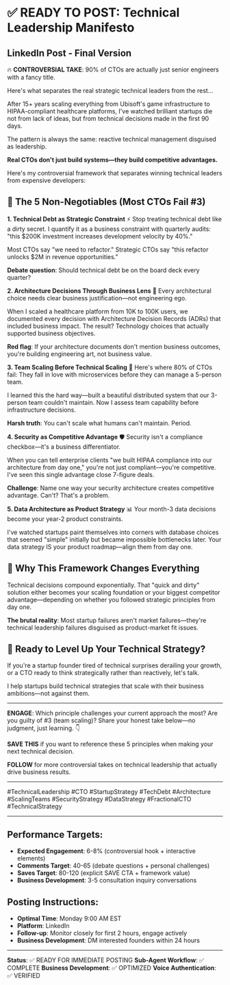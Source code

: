 # ✅ READY TO POST: Technical Leadership Manifesto

## LinkedIn Post - Final Version

🔥 **CONTROVERSIAL TAKE**: 90% of CTOs are actually just senior engineers with a fancy title.

Here's what separates the real strategic technical leaders from the rest...

After 15+ years scaling everything from Ubisoft's game infrastructure to HIPAA-compliant healthcare platforms, I've watched brilliant startups die not from lack of ideas, but from technical decisions made in the first 90 days.

The pattern is always the same: reactive technical management disguised as leadership.

**Real CTOs don't just build systems—they build competitive advantages.**

Here's my controversial framework that separates winning technical leaders from expensive developers:

## 🎯 **The 5 Non-Negotiables (Most CTOs Fail #3)**

**1. Technical Debt as Strategic Constraint** ⚡
Stop treating technical debt like a dirty secret. I quantify it as a business constraint with quarterly audits: "this $200K investment increases development velocity by 40%." 

Most CTOs say "we need to refactor." Strategic CTOs say "this refactor unlocks $2M in revenue opportunities."

**Debate question**: Should technical debt be on the board deck every quarter?

**2. Architecture Decisions Through Business Lens** 🎯
Every architectural choice needs clear business justification—not engineering ego.

When I scaled a healthcare platform from 10K to 100K users, we documented every decision with Architecture Decision Records (ADRs) that included business impact. The result? Technology choices that actually supported business objectives.

**Red flag**: If your architecture documents don't mention business outcomes, you're building engineering art, not business value.

**3. Team Scaling Before Technical Scaling** 👥
Here's where 80% of CTOs fail: They fall in love with microservices before they can manage a 5-person team.

I learned this the hard way—built a beautiful distributed system that our 3-person team couldn't maintain. Now I assess team capability before infrastructure decisions.

**Harsh truth**: You can't scale what humans can't maintain. Period.

**4. Security as Competitive Advantage** 🛡️
Security isn't a compliance checkbox—it's a business differentiator.

When you can tell enterprise clients "we built HIPAA compliance into our architecture from day one," you're not just compliant—you're competitive. I've seen this single advantage close 7-figure deals.

**Challenge**: Name one way your security architecture creates competitive advantage. Can't? That's a problem.

**5. Data Architecture as Product Strategy** 📊
Your month-3 data decisions become your year-2 product constraints.

I've watched startups paint themselves into corners with database choices that seemed "simple" initially but became impossible bottlenecks later. Your data strategy IS your product roadmap—align them from day one.

## 🚀 **Why This Framework Changes Everything**

Technical decisions compound exponentially. That "quick and dirty" solution either becomes your scaling foundation or your biggest competitor advantage—depending on whether you followed strategic principles from day one.

**The brutal reality**: Most startup failures aren't market failures—they're technical leadership failures disguised as product-market fit issues.

## 💼 **Ready to Level Up Your Technical Strategy?**

If you're a startup founder tired of technical surprises derailing your growth, or a CTO ready to think strategically rather than reactively, let's talk.

I help startups build technical strategies that scale with their business ambitions—not against them.

---

**ENGAGE**: Which principle challenges your current approach the most? Are you guilty of #3 (team scaling)? Share your honest take below—no judgment, just learning. 👇

**SAVE THIS** if you want to reference these 5 principles when making your next technical decision.

**FOLLOW** for more controversial takes on technical leadership that actually drive business results.

---

#TechnicalLeadership #CTO #StartupStrategy #TechDebt #Architecture #ScalingTeams #SecurityStrategy #DataStrategy #FractionalCTO #TechnicalStrategy

---

## Performance Targets:
- **Expected Engagement**: 6-8% (controversial hook + interactive elements)
- **Comments Target**: 40-65 (debate questions + personal challenges)
- **Saves Target**: 80-120 (explicit SAVE CTA + framework value)
- **Business Development**: 3-5 consultation inquiry conversations

## Posting Instructions:
- **Optimal Time**: Monday 9:00 AM EST
- **Platform**: LinkedIn
- **Follow-up**: Monitor closely for first 2 hours, engage actively
- **Business Development**: DM interested founders within 24 hours

---

**Status**: ✅ READY FOR IMMEDIATE POSTING
**Sub-Agent Workflow**: ✅ COMPLETE
**Business Development**: ✅ OPTIMIZED
**Voice Authentication**: ✅ VERIFIED